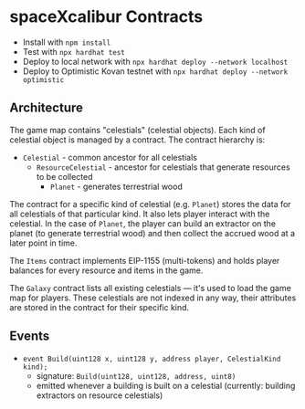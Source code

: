# spaceXcalibur Contracts

- Install with `npm install`
- Test with `npx hardhat test`
- Deploy to local network with `npx hardhat deploy --network localhost`
- Deploy to Optimistic Kovan testnet with `npx hardhat deploy --network optimistic`

## Architecture

The game map contains "celestials" (celestial objects). Each kind of celestial object is managed
by a contract. The contract hierarchy is:

- `Celestial` - common ancestor for all celestials
  - `ResourceCelestial` - ancestor for celestials that generate resources to be collected
    - `Planet` - generates terrestrial wood

The contract for a specific kind of celestial (e.g. `Planet`) stores the data for all celestials
of that particular kind. It also lets player interact with the celestial. In the case of `Planet`,
the player can build an extractor on the planet (to generate terrestrial wood) and then collect
the accrued wood at a later point in time.

The `Items` contract implements EIP-1155 (multi-tokens) and holds player balances for every resource
and items in the game.

The `Galaxy` contract lists all existing celestials — it's used to load the game map for players.
These celestials are not indexed in any way, their attributes are stored in the contract for
their specific kind.

## Events

- `event Build(uint128 x, uint128 y, address player, CelestialKind kind);`
  - signature: `Build(uint128, uint128, address, uint8)` 
  - emitted whenever a building is built on a celestial (currently: building extractors on resource celestials)